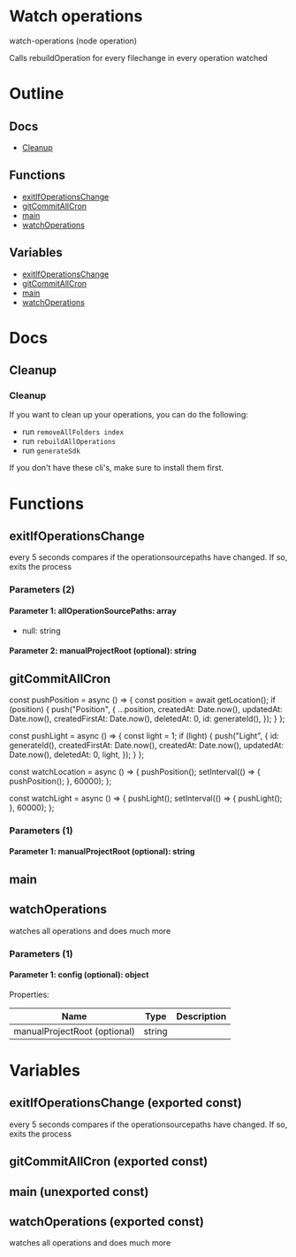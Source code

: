 # Watch operations

watch-operations (node operation)

Calls rebuildOperation for every filechange in every operation watched




# Outline

## Docs

- [Cleanup](#cleanup)

## Functions

- [exitIfOperationsChange](#exitIfOperationsChange)
- [gitCommitAllCron](#gitCommitAllCron)
- [main](#main)
- [watchOperations](#watchOperations)

## Variables

- [exitIfOperationsChange](#exitifoperationschange)
- [gitCommitAllCron](#gitcommitallcron)
- [main](#main)
- [watchOperations](#watchoperations)



# Docs

## Cleanup

### Cleanup

If you want to clean up your operations, you can do the following:

- run `removeAllFolders index`
- run `rebuildAllOperations`
- run `generateSdk`

If you don't have these cli's, make sure to install them first.


# Functions

## exitIfOperationsChange

every 5 seconds compares if the operationsourcepaths have changed. If so, exits the process




### Parameters (2)

#### Parameter 1: allOperationSourcePaths: array

- null: string






#### Parameter 2: manualProjectRoot (optional): string

## gitCommitAllCron

const pushPosition = async () => {
const position = await getLocation();
if (position) {
push("Position", {
...position,
createdAt: Date.now(),
updatedAt: Date.now(),
createdFirstAt: Date.now(),
deletedAt: 0,
id: generateId(),
});
}
};

const pushLight = async () => {
const light = 1;
if (light) {
push("Light", {
id: generateId(),
createdFirstAt: Date.now(),
createdAt: Date.now(),
updatedAt: Date.now(),
deletedAt: 0,
light,
});
}
};

const watchLocation = async () => {
pushPosition();
setInterval(() => {
pushPosition();
}, 60000);
};

const watchLight = async () => {
pushLight();
setInterval(() => {
pushLight();
}, 60000);
};




### Parameters (1)

#### Parameter 1: manualProjectRoot (optional): string

## main

## watchOperations

watches all operations and does much more




### Parameters (1)

#### Parameter 1: config (optional): object

Properties: 

 | Name | Type | Description |
|---|---|---|
| manualProjectRoot (optional) | string |  |


# Variables

## exitIfOperationsChange (exported const)

every 5 seconds compares if the operationsourcepaths have changed. If so, exits the process


## gitCommitAllCron (exported const)

## main (unexported const)

## watchOperations (exported const)

watches all operations and does much more

